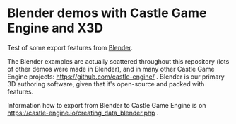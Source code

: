 # Blender demos with Castle Game Engine and X3D

Test of some export features from [Blender](https://www.blender.org/).

The Blender examples are actually scattered throughout this repository (lots of other demos were made in Blender), and in many other Castle Game Engine projects: https://github.com/castle-engine/ . Blender is our primary 3D authoring software, given that it's open-source and packed with features.

Information how to export from Blender to Castle Game Engine is on https://castle-engine.io/creating_data_blender.php .
